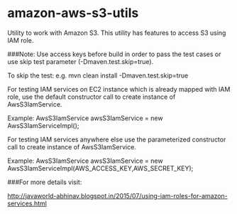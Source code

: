# amazon-aws-s3-utils
Utility to work with Amazon S3. This utility has features to access S3 using IAM role.


###Note: Use access keys before build in order to pass the test cases or use skip test parameter (-Dmaven.test.skip=true).

To skip the test:
e.g. mvn clean install -Dmaven.test.skip=true



For testing IAM services on EC2 instance which is already mapped with IAM role, use the default constructor call to create instance of AwsS3IamService.



Example:
AwsS3IamService awsS3IamService = new AwsS3IamServiceImpl();



For testing IAM services anywhere else use the parameterized constructor call to create instance of AwsS3IamService.


Example:
AwsS3IamService awsS3IamService = new AwsS3IamServiceImpl(AWS_ACCESS_KEY,AWS_SECRET_KEY);



###For more details visit:

http://javaworld-abhinav.blogspot.in/2015/07/using-iam-roles-for-amazon-services.html
